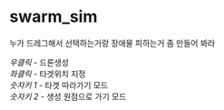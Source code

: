 # swarm_sim 
누가 드레그해서 선택하는거랑 장애물 피하는거 좀 만들어 봐라

*우클릭* - 드론생성   
*좌클릭* - 타겟위치 지정   
*숫자키 1* - 타겟 따라가기 모드   
*숫자키 2* - 생성 원점으로 가기 모드
